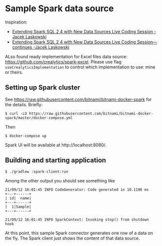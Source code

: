 # Sample Spark data source

Inspiration:
* [Extending Spark SQL 2 4 with New Data Sources Live Coding Session -Jacek Laskowski](https://youtu.be/YKkgVEgn2JE)
* [Extending Spark SQL 2 4 with New Data Sources Live Coding Session—continues -Jacek Laskowski](https://youtu.be/vfd83ELlMfc)

ALso found ready implementation for Excel files data source: https://github.com/crealytics/spark-excel. Please use flag
`useCrealyticsImplementation` to control which implementation to use: mine or theirs.

## Setting up Spark cluster

See https://raw.githubusercontent.com/bitnami/bitnami-docker-spark for the details. Briefly:

```
$ curl -LO https://raw.githubusercontent.com/bitnami/bitnami-docker-spark/master/docker-compose.yml
```

Then

```
$ docker-compose up
```

Spark UI will be available at http://localhost:8080/.

## Building and starting application

```
$ ./gradlew :spark-client:run
```

Among the other output you should see something like

```
21/09/12 16:01:45 INFO CodeGenerator: Code generated in 10.1196 ms
+---+------+
| id|  name|
+---+------+
|  1|Sample|
+---+------+

21/09/12 16:01:45 INFO SparkContext: Invoking stop() from shutdown hook
```

At this point, this sample Spark connector generates one row of a data on the fly.
The Spark client just shows the content of that data source.